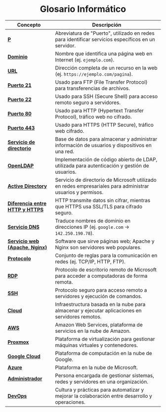 
<div style="text-align: center;">
  <h1>Glosario Informático</h1>
</div>


| **Concepto**                      | **Descripción**                                                                                            |
| --------------------------------- | ---------------------------------------------------------------------------------------------------------- |
| [**P**](https://www.akamai.com/es/glossary/what-are-ports)                             | Abreviatura de "Puerto", utilizado en redes para identificar servicios específicos en un servidor.         |
| [**Dominio**](https://upanama.educativa.org/archivos/repositorio/6000/6126/html/53_nombr.htm)                       | Nombre que identifica una página web en Internet (ej. `ejemplo.com`).                                      |
| [**URL**](https://www.ejemplos.co/30-ejemplos-de-url/)                           | Dirección completa de un recurso en la web (ej. `https://ejemplo.com/pagina`).                             |
| [**Puerto 21**](https://books.spartan-cybersec.com/cppj/networking-for-juniors/puertos-y-servicios/puerto-21-ftp)                     | Usado para FTP (File Transfer Protocol) para transferencias de archivos.                                   |
| [**Puerto 22**](https://books.spartan-cybersec.com/cppj/networking-for-juniors/puertos-y-servicios/puerto-22-ssh)                     | Usado para SSH (Secure Shell) para acceso remoto seguro a servidores.                                      |
| [**Puerto 80**](https://books.spartan-cybersec.com/cppj/networking-for-juniors/puertos-y-servicios/puerto-80-http)                     | Usado para HTTP (Hypertext Transfer Protocol), tráfico web no cifrado.                                     |
| [**Puerto 443**](https://www.expressvpn.com/es/blog/puerto-https-443-que-es-es-seguro-abrirlo/#:~:text=El%20puerto%20443%20funciona%20utilizando,o%20de%20una%20red%20interna.)                    | Usado para HTTPS (HTTP Secure), tráfico web cifrado.                                                       |
| [**Servicio de directorio**](https://www.sergio-gonzalez.com/doc/10-ldap-samba-cups-pykota/html/openldap-introduccion.html)        | Base de datos para almacenar y administrar información de usuarios y dispositivos en una red.              |
| [**OpenLDAP**](https://somebooks.es/12-5-que-es-openldap/)                      | Implementación de código abierto de LDAP, utilizada para autenticación y gestión de usuarios.              |
| [**Active Directory**](https://learn.microsoft.com/es-es/windows-server/identity/ad-ds/get-started/virtual-dc/active-directory-domain-services-overview)              | Servicio de directorio de Microsoft utilizado en redes empresariales para administrar usuarios y permisos. |
| [**Diferencia entre HTTP y HTTPS**](https://www.codedonostia.com/wp-content/uploads/2021/06/http-vs-https.png) | HTTP transmite datos sin cifrar, mientras que HTTPS usa SSL/TLS para cifrado seguro.                       |
| [**Servicio DNS**](https://www.duckdns.org/)                  | Traduce nombres de dominio en direcciones IP (ej. `google.com` → `142.250.190.78`).                        |
| [**Servicio web (Apache, Nginx)**](https://nginx.org/)  | Software que sirve páginas web; Apache y Nginx son servidores web populares.                               |
| [**Protocolo**](https://www.cloudflare.com/es-es/learning/network-layer/what-is-a-protocol/)                     | Conjunto de reglas para la comunicación en redes (ej. TCP/IP, HTTP, FTP).                                  |
| [**RDP**](https://nordvpn.com/es/blog/acceso-remoto-rdp/)                           | Protocolo de escritorio remoto de Microsoft para acceder a computadoras de forma remota.                   |
| [**SSH**](https://www.hostinger.es/tutoriales/que-es-ssh)                           | Protocolo seguro para acceso remoto a servidores y ejecución de comandos.                                  |
| [**Cloud**](https://azure.microsoft.com/es-es/resources/cloud-computing-dictionary/what-is-the-cloud/)                         | Infraestructura basada en la nube para almacenar y ejecutar aplicaciones en servidores remotos.            |
| [**AWS**](https://aws.amazon.com/es/)                          | Amazon Web Services, plataforma de servicios en la nube de Amazon.                                         |
| [**Proxmox**](https://www.proxmox.com/en/)                       | Plataforma de virtualización para gestionar máquinas virtuales y contenedores.                             |
| [**Google Cloud**](https://cloud.google.com/?hl=es)                  | Plataforma de computación en la nube de Google.                                                            |
| [**Azure**](https://azure.microsoft.com/es-es)                        | Plataforma en la nube de Microsoft.                                                                        |
| [**Administrador**](https://fprodrigocaro.org/wp2020/fp-grado-superior-asir/)                 | Persona encargada de gestionar sistemas, redes y servidores en una organización.                           |
| [**DevOps**](https://shalb.com/wp-content/uploads/2019/11/Devops1.jpeg)                        | Cultura y prácticas para automatizar y mejorar la colaboración entre desarrollo y operaciones.             |

